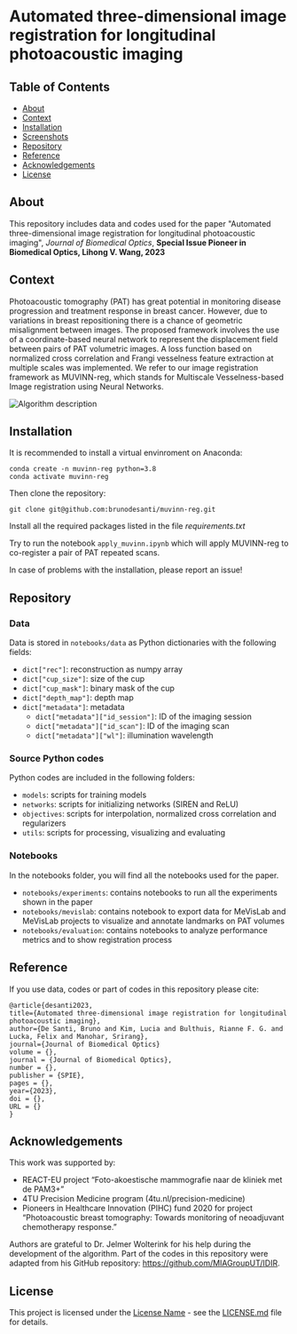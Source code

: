 # Automated three-dimensional image registration for longitudinal photoacoustic imaging

## Table of Contents
- [About](#about)
- [Context](#context)
- [Installation](#installation)
- [Screenshots](#screenshots)
- [Repository](#repository)
- [Reference](#license)
- [Acknowledgements](#acknowledgements)
- [License](#license)

## About

This repository includes data and codes used for the paper "Automated three-dimensional image registration for longitudinal photoacoustic imaging", *Journal of Biomedical Optics*, **Special Issue Pioneer in Biomedical Optics, Lihong V. Wang, 2023**

## Context

Photoacoustic tomography (PAT) has great potential in monitoring disease progression and treatment response in breast cancer. However, due to variations in breast repositioning there is a chance of geometric misalignment between images. The proposed framework involves the use of a coordinate-based neural network to represent the displacement field between pairs of PAT volumetric images. A loss function based on normalized cross correlation and Frangi vesselness feature extraction at multiple scales was implemented. We refer to our image registration framework as MUVINN-reg, which stands for Multiscale Vesselness-based Image registration using Neural Networks.

![Algorithm description](https://github.com/brunodesanti/test/blob/main/description.png?raw=true)

## Installation

It is recommended to install a virtual envinroment on Anaconda:
```console
conda create -n muvinn-reg python=3.8
conda activate muvinn-reg
```

Then clone the repository:
```console
git clone git@github.com:brunodesanti/muvinn-reg.git
```

Install all the required packages listed in the file *requirements.txt*

Try to run the notebook ```apply_muvinn.ipynb``` which will apply MUVINN-reg to co-register a pair of PAT repeated scans.

In case of problems with the installation, please report an issue!

## Repository

### Data
Data is stored in ```notebooks/data``` as Python dictionaries with the following fields:
- `dict["rec"]`: reconstruction as numpy array
- `dict["cup_size"]`: size of the cup
- `dict["cup_mask"]`: binary mask of the cup
- `dict["depth_map"]`: depth map
- `dict["metadata"]`: metadata
    - `dict["metadata"]["id_session"]`: ID of the imaging session
    - `dict["metadata"]["id_scan"]`: ID of the imaging scan
    - `dict["metadata"]["wl"]`: illumination wavelength

### Source Python codes
Python codes are included in the following folders:
- ```models```:  scripts for training models 
- ```networks```: scripts for initializing networks (SIREN and ReLU)
- ```objectives```:  scripts for interpolation, normalized cross correlation and regularizers
- ```utils```:  scripts for processing, visualizing and evaluating

### Notebooks
In the notebooks folder, you will find all the notebooks used for the paper.

- ```notebooks/experiments```: contains notebooks to run all the experiments shown in the paper
- ```notebooks/mevislab```: contains notebook to export data for MeVisLab and MeVisLab projects to visualize and annotate landmarks on PAT volumes
- ```notebooks/evaluation```: contains notebooks to analyze performance metrics and to show registration process

## Reference
If you use data, codes or part of codes in this repository please cite:

    @article{desanti2023,
    title={Automated three-dimensional image registration for longitudinal photoacoustic imaging},
    author={De Santi, Bruno and Kim, Lucia and Bulthuis, Rianne F. G. and Lucka, Felix and Manohar, Srirang},
    journal={Journal of Biomedical Optics}
    volume = {},
    journal = {Journal of Biomedical Optics},
    number = {},
    publisher = {SPIE},
    pages = {},
    year={2023},
    doi = {},
    URL = {}
    }


## Acknowledgements
This work was supported by:
- REACT-EU project “Foto-akoestische mammografie naar de kliniek met de PAM3+”
- 4TU Precision Medicine program (4tu.nl/precision-medicine)
- Pioneers in Healthcare Innovation (PIHC) fund 2020 for project “Photoacoustic breast tomography: Towards monitoring of neoadjuvant chemotherapy response.”

Authors are grateful to Dr. Jelmer Wolterink for his help during the development of the algorithm. Part of the codes in this repository were adapted from his GitHub repository: https://github.com/MIAGroupUT/IDIR. 

## License

This project is licensed under the [License Name](LICENSE.md) - see the [LICENSE.md](LICENSE.md) file for details.

